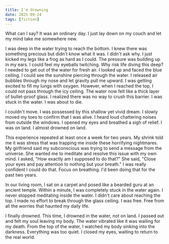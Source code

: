 ```yaml
---
title: I'm drowning
date: 2025-09-24
tags: [fiction]
---
```


What can I say? It was an ordinary day. I just lay down on my couch and let my mind take me somewhere new.

I was deep in the water trying to reach the bottom. I knew there was something precious but didn't know what it was. I didn't ask why. I just kicked my legs like a frog as hard as I could. The pressure was building up in my ears. I could feel my eyeballs twitching. Why risk life diving this deep? I needed to get out of the water for fresh air. I looked up and faced the blue ceiling. I could see the sunshine piercing through the water. I released air bubbles through my nose and let gravity pull me upward. I was getting excited to fill my lungs with oxygen. However, when I reached the top, I could not pass through the icy ceiling. The water now felt like a thick layer of bullet-proof glass. I realized there was no way to crush this barrier. I was stuck in the water. I was about to die.

I couldn't move. I was possessed by this shallow yet vivid dream. I slowly moved my toes to confirm that I was alive. I heard loud chattering noises from outside the windows. I opened my eyes and breathed a sigh of relief. I was on land. I almost drowned on land.

This experience repeated at least once a week for two years. My shrink told me it was stress that was trapping me inside these horrifying nightmares. My girlfriend said my subconscious was trying to send a message from the universe. She wanted me to meditate and resolve this issue with my own mind. I asked, "How exactly am I supposed to do that?" She said, "Close your eyes and pay attention to nothing but your breath." I was really confident I could do that. Focus on breathing. I'd been doing that for the past two years.

In our living room, I sat on a carpet and posed like a bearded guru at an ancient temple. Within a minute, I was completely stuck in the water again. I never stopped meditating inside the water. I didn't care about reaching the top. I made no effort to break through the glass ceiling. I was free. Free from all the worries that haunted my daily life.

I finally drowned. This time, I drowned in the water, not on land. I passed out and felt my soul leaving my body. The water vibrated like it was wailing for my death. From the top of the water, I watched my body sinking into the darkness. Everything was too quiet. I closed my eyes, waiting to return to the real world.